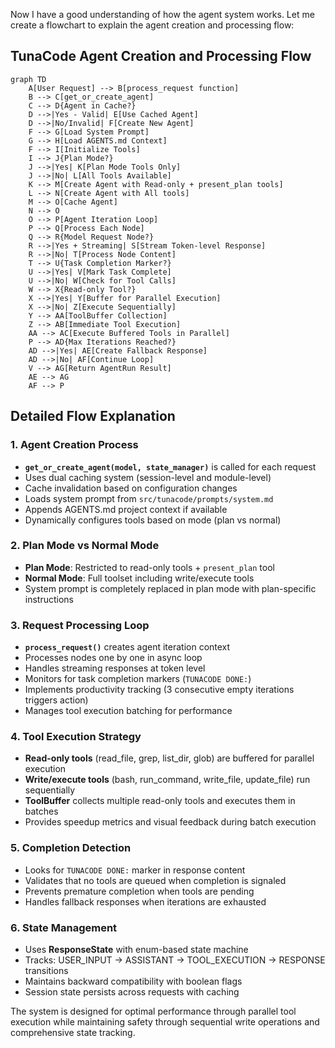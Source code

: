 Now I have a good understanding of how the agent system works. Let me create a flowchart to explain the agent creation and processing flow:

## TunaCode Agent Creation and Processing Flow

```mermaid
graph TD
    A[User Request] --> B[process_request function]
    B --> C[get_or_create_agent]
    C --> D{Agent in Cache?}
    D -->|Yes - Valid| E[Use Cached Agent]
    D -->|No/Invalid| F[Create New Agent]
    F --> G[Load System Prompt]
    G --> H[Load AGENTS.md Context]
    F --> I[Initialize Tools]
    I --> J{Plan Mode?}
    J -->|Yes| K[Plan Mode Tools Only]
    J -->|No| L[All Tools Available]
    K --> M[Create Agent with Read-only + present_plan tools]
    L --> N[Create Agent with All tools]
    M --> O[Cache Agent]
    N --> O
    O --> P[Agent Iteration Loop]
    P --> Q[Process Each Node]
    Q --> R{Model Request Node?}
    R -->|Yes + Streaming| S[Stream Token-level Response]
    R -->|No| T[Process Node Content]
    T --> U{Task Completion Marker?}
    U -->|Yes| V[Mark Task Complete]
    U -->|No| W[Check for Tool Calls]
    W --> X{Read-only Tool?}
    X -->|Yes| Y[Buffer for Parallel Execution]
    X -->|No| Z[Execute Sequentially]
    Y --> AA[ToolBuffer Collection]
    Z --> AB[Immediate Tool Execution]
    AA --> AC[Execute Buffered Tools in Parallel]
    P --> AD{Max Iterations Reached?}
    AD -->|Yes| AE[Create Fallback Response]
    AD -->|No| AF[Continue Loop]
    V --> AG[Return AgentRun Result]
    AE --> AG
    AF --> P
```

## Detailed Flow Explanation

### 1. **Agent Creation Process**
- **`get_or_create_agent(model, state_manager)`** is called for each request
- Uses dual caching system (session-level and module-level)
- Cache invalidation based on configuration changes
- Loads system prompt from `src/tunacode/prompts/system.md`
- Appends AGENTS.md project context if available
- Dynamically configures tools based on mode (plan vs normal)

### 2. **Plan Mode vs Normal Mode**
- **Plan Mode**: Restricted to read-only tools + `present_plan` tool
- **Normal Mode**: Full toolset including write/execute tools
- System prompt is completely replaced in plan mode with plan-specific instructions

### 3. **Request Processing Loop**
- **`process_request()`** creates agent iteration context
- Processes nodes one by one in async loop
- Handles streaming responses at token level
- Monitors for task completion markers (`TUNACODE DONE:`)
- Implements productivity tracking (3 consecutive empty iterations triggers action)
- Manages tool execution batching for performance

### 4. **Tool Execution Strategy**
- **Read-only tools** (read_file, grep, list_dir, glob) are buffered for parallel execution
- **Write/execute tools** (bash, run_command, write_file, update_file) run sequentially
- **ToolBuffer** collects multiple read-only tools and executes them in batches
- Provides speedup metrics and visual feedback during batch execution

### 5. **Completion Detection**
- Looks for `TUNACODE DONE:` marker in response content
- Validates that no tools are queued when completion is signaled
- Prevents premature completion when tools are pending
- Handles fallback responses when iterations are exhausted

### 6. **State Management**
- Uses **ResponseState** with enum-based state machine
- Tracks: USER_INPUT → ASSISTANT → TOOL_EXECUTION → RESPONSE transitions
- Maintains backward compatibility with boolean flags
- Session state persists across requests with caching

The system is designed for optimal performance through parallel tool execution while maintaining safety through sequential write operations and comprehensive state tracking.
